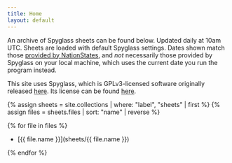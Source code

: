 ```yaml
---
title: Home
layout: default
---
```


An archive of Spyglass sheets can be found below. Updated daily at 10am UTC. Sheets are loaded with default Spyglass settings. Dates shown match those [provided by NationStates](https://www.nationstates.net/page=archive/folder=regions), and *not* necessarily those provided by Spyglass on your local machine, which uses the current date you run the program instead.

This site uses Spyglass, which is GPLv3-licensed software originally released [here](https://github.com/Derpseh/Spyglass). Its license can be found [here](https://github.com/Derpseh/Spyglass/blob/master/LICENSE).

{% assign sheets = site.collections | where: "label", "sheets" | first %}
{% assign files = sheets.files | sort: "name" | reverse %}

{% for file in files %}

- [{{ file.name }}](sheets/{{ file.name }})

{% endfor %}
